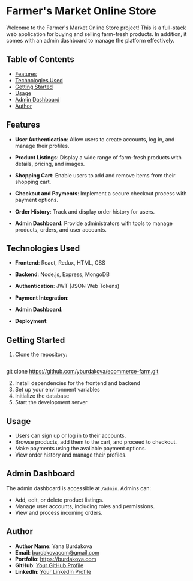 # Farmer's Market Online Store

Welcome to the Farmer's Market Online Store project! This is a full-stack web application for buying and selling farm-fresh products. In addition, it comes with an admin dashboard to manage the platform effectively.

## Table of Contents

- [Features](#features)
- [Technologies Used](#technologies-used)
- [Getting Started](#getting-started)
- [Usage](#usage)
- [Admin Dashboard](#admin-dashboard)
- [Author](#author)


## Features

- **User Authentication**: Allow users to create accounts, log in, and manage their profiles.

- **Product Listings**: Display a wide range of farm-fresh products with details, pricing, and images.

- **Shopping Cart**: Enable users to add and remove items from their shopping cart.

- **Checkout and Payments**: Implement a secure checkout process with payment options.

- **Order History**: Track and display order history for users.

- **Admin Dashboard**: Provide administrators with tools to manage products, orders, and user accounts.


## Technologies Used

- **Frontend**: React, Redux, HTML, CSS

- **Backend**: Node.js, Express, MongoDB

- **Authentication**: JWT (JSON Web Tokens)

- **Payment Integration**: 

- **Admin Dashboard**: 

- **Deployment**: 

## Getting Started

1. Clone the repository:
    ```bash
git clone https://github.com/yburdakova/ecommerce-farm.git

2. Install dependencies for the frontend and backend
3. Set up your environment variables
4. Initialize the database
5. Start the development server

## Usage

- Users can sign up or log in to their accounts.
- Browse products, add them to the cart, and proceed to checkout.
- Make payments using the available payment options.
- View order history and manage their profiles.

## Admin Dashboard

The admin dashboard is accessible at `/admin`. Admins can:

- Add, edit, or delete product listings.
- Manage user accounts, including roles and permissions.
- View and process incoming orders.

## Author

- **Author Name**: Yana Burdakova
- **Email**: burdakovacom@gmail.com
- **Portfolio**: https://burdakova.com
- **GitHub**: [Your GitHub Profile](https://github.com/yburdakova)
- **LinkedIn**: [Your LinkedIn Profile](https://www.linkedin.com/in/yana-burdakova/)
